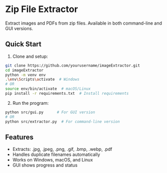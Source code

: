 # Zip File Extractor

Extract images and PDFs from zip files. Available in both command-line and GUI versions.

## Quick Start

1. Clone and setup:
```bash
git clone https://github.com/yourusername/imageExtractor.git
cd imageExtractor
python -m venv env
.\env\Scripts\activate  # Windows
# OR
source env/bin/activate  # macOS/Linux
pip install -r requirements.txt  # Install requirements
```

2. Run the program:
```bash
python src/gui.py      # For GUI version
# OR
python src/extractor.py  # For command-line version
```

## Features
- Extracts: .jpg, .jpeg, .png, .gif, .bmp, .webp, .pdf
- Handles duplicate filenames automatically
- Works on Windows, macOS, and Linux
- GUI shows progress and status 